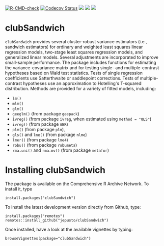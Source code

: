 <!-- badges: start -->
[![R-CMD-check](https://github.com/jepusto/clubSandwich/workflows/R-CMD-check/badge.svg)](https://github.com/jepusto/clubSandwich/actions)
[![Codecov Status](https://codecov.io/gh/jepusto/clubSandwich/branch/main/graph/badge.svg)](https://codecov.io/gh/jepusto/clubSandwich?branch=main)
[![](http://www.r-pkg.org/badges/version/clubSandwich)](https://CRAN.R-project.org/package=clubSandwich)
[![](http://cranlogs.r-pkg.org/badges/grand-total/clubSandwich)](https://CRAN.R-project.org/package=clubSandwich)
[![](http://cranlogs.r-pkg.org/badges/last-month/clubSandwich)](https://CRAN.R-project.org/package=clubSandwich)
<!-- badges: end -->

# clubSandwich

`clubSandwich` provides several cluster-robust variance estimators 
(i.e., sandwich estimators) for ordinary and weighted least squares linear regression models, two-stage least squares regression models, and generalized linear models. 
Several adjustments are incorporated to improve small-sample performance. 
The package includes functions for estimating the variance-covariance matrix and 
for testing single- and multiple-contrast hypotheses based on Wald test statistics. 
Tests of single regression coefficients use Satterthwaite or saddlepoint corrections.
Tests of multiple-contrast hypotheses use an approximation to Hotelling's T-squared distribution. 
Methods are provided for a variety of fitted models, including:

- `lm()`
- `mlm()`
- `glm()` 
- `geeglm()` (from package `geepack`)
- `ivreg()` (from package `ivreg`, when estimated using `method = "OLS"`)
- `ivreg()` (from package `AER`)
- `plm()` (from package `plm`), 
- `gls()` and `lme()` (from package `nlme`)
- `lmer()` (from package `lme4`)
- `robu()` (from package `robumeta`)
- `rma.uni()` and `rma.mv()` (from package `metafor`) 

# Installing clubSandwich

The package is available on the Comprehensive R Archive Network. To install it, type 
```{r}
install.packages("clubSandwich")
```

To install the latest development version directly from Github, type:
```{r}
install.packages("remotes")
remotes::install_github("jepusto/clubSandwich")
```

Once installed, have a look at the available vignettes by typing:
```{r}
browseVignettes(package="clubSandwich")
```
